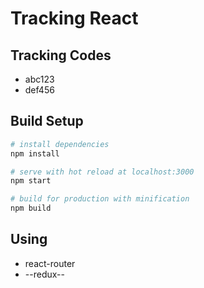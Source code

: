 # Tracking React

## Tracking Codes
- abc123
- def456

## Build Setup

``` bash
# install dependencies
npm install

# serve with hot reload at localhost:3000
npm start

# build for production with minification
npm build
```
## Using
- react-router
- --redux--
